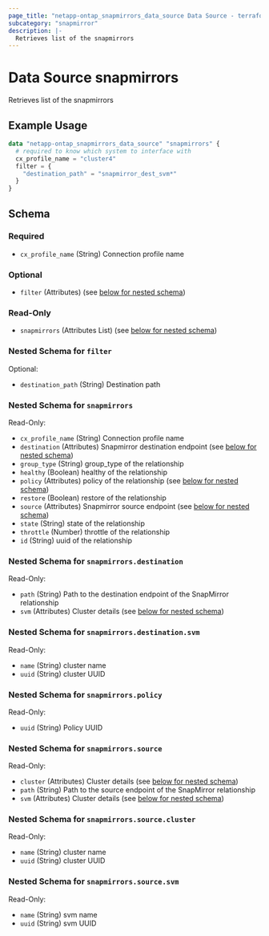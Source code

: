 ```yaml
---
page_title: "netapp-ontap_snapmirrors_data_source Data Source - terraform-provider-netapp-ontap"
subcategory: "snapmirror"
description: |-
  Retrieves list of the snapmirrors
---
```


# Data Source snapmirrors

Retrieves list of the snapmirrors

## Example Usage
```terraform
data "netapp-ontap_snapmirrors_data_source" "snapmirrors" {
  # required to know which system to interface with
  cx_profile_name = "cluster4"
  filter = {
    "destination_path" = "snapmirror_dest_svm*"
  }
}
```

<!-- schema generated by tfplugindocs -->
## Schema

### Required

- `cx_profile_name` (String) Connection profile name

### Optional

- `filter` (Attributes) (see [below for nested schema](#nestedatt--filter))

### Read-Only

- `snapmirrors` (Attributes List) (see [below for nested schema](#nestedatt--snapmirrors))

<a id="nestedatt--filter"></a>
### Nested Schema for `filter`

Optional:

- `destination_path` (String) Destination path


<a id="nestedatt--snapmirrors"></a>
### Nested Schema for `snapmirrors`

Read-Only:

- `cx_profile_name` (String) Connection profile name
- `destination` (Attributes) Snapmirror destination endpoint (see [below for nested schema](#nestedatt--snapmirrors--destination))
- `group_type` (String) group_type of the relationship
- `healthy` (Boolean) healthy of the relationship
- `policy` (Attributes) policy of the relationship (see [below for nested schema](#nestedatt--snapmirrors--policy))
- `restore` (Boolean) restore of the relationship
- `source` (Attributes) Snapmirror source endpoint (see [below for nested schema](#nestedatt--snapmirrors--source))
- `state` (String) state of the relationship
- `throttle` (Number) throttle of the relationship
- `id` (String) uuid of the relationship

<a id="nestedatt--snapmirrors--destination"></a>
### Nested Schema for `snapmirrors.destination`

Read-Only:

- `path` (String) Path to the destination endpoint of the SnapMirror relationship
- `svm` (Attributes) Cluster details (see [below for nested schema](#nestedatt--snapmirrors--destination--svm))

<a id="nestedatt--snapmirrors--destination--svm"></a>
### Nested Schema for `snapmirrors.destination.svm`

Read-Only:

- `name` (String) cluster name
- `uuid` (String) cluster UUID



<a id="nestedatt--snapmirrors--policy"></a>
### Nested Schema for `snapmirrors.policy`

Read-Only:

- `uuid` (String) Policy UUID


<a id="nestedatt--snapmirrors--source"></a>
### Nested Schema for `snapmirrors.source`

Read-Only:

- `cluster` (Attributes) Cluster details (see [below for nested schema](#nestedatt--snapmirrors--source--cluster))
- `path` (String) Path to the source endpoint of the SnapMirror relationship
- `svm` (Attributes) Cluster details (see [below for nested schema](#nestedatt--snapmirrors--source--svm))

<a id="nestedatt--snapmirrors--source--cluster"></a>
### Nested Schema for `snapmirrors.source.cluster`

Read-Only:

- `name` (String) cluster name
- `uuid` (String) cluster UUID


<a id="nestedatt--snapmirrors--source--svm"></a>
### Nested Schema for `snapmirrors.source.svm`

Read-Only:

- `name` (String) svm name
- `uuid` (String) svm UUID


